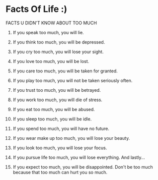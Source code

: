 # Facts Of Life :)

FACTS U DIDN'T KNOW ABOUT TOO MUCH

1. If you speak too much, you will lie.

2. If you think too much, you will be depressed.

3. If you cry too much, you will lose your sight.

4. If you love too much, you will be lost.

5. If you care too much, you will be taken for granted.

6. If you play too much, you will not be taken seriously often.

7. If you trust too much, you will be betrayed.

8. If you work too much, you will die of stress.

9. If you eat too much, you will be abused.

10. If you sleep too much, you will be idle.

11. If you spend too much, you will have no future.

12. If you wear make up too much, you will lose your beauty.

13. If you look too much, you will lose your focus.

14. If you pursue life too much, you will lose everything.
And lastly...

15. If you expect too much, you will be disappointed. Don't be too much because that too much can hurt you so much.